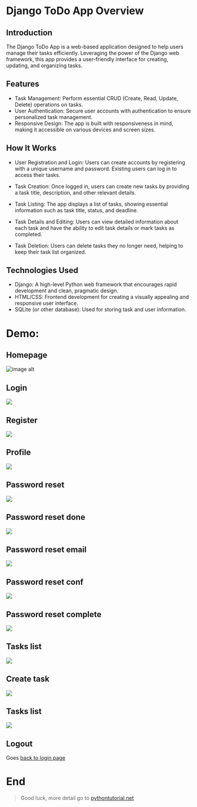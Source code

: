 # Django ToDo App Overview

## Introduction

The Django ToDo App is a web-based application designed to help users manage their tasks efficiently. Leveraging the power of the Django web framework, this app provides a user-friendly interface for creating, updating, and organizing tasks.

## Features

- Task Management: Perform essential CRUD (Create, Read, Update, Delete) operations on tasks.
- User Authentication: Secure user accounts with authentication to ensure personalized task management.
- Responsive Design: The app is built with responsiveness in mind, making it accessible on various devices and screen sizes.

## How It Works

- User Registration and Login: Users can create accounts by registering with a unique username and password. Existing users can log in to access their tasks.

- Task Creation: Once logged in, users can create new tasks by providing a task title, description, and other relevant details.

- Task Listing: The app displays a list of tasks, showing essential information such as task title, status, and deadline.

- Task Details and Editing: Users can view detailed information about each task and have the ability to edit task details or mark tasks as completed.

- Task Deletion: Users can delete tasks they no longer need, helping to keep their task list organized.

## Technologies Used

- Django: A high-level Python web framework that encourages rapid development and clean, pragmatic design.
- HTML/CSS: Frontend development for creating a visually appealing and responsive user interface.
- SQLite (or other database): Used for storing task and user information.

# Demo:

## Homepage

![image alt]()

## Login

![](demo/login.png)

## Register

![](demo/register.png)

## Profile

![](demo/profile.png)

## Password reset

![](demo/password_reset.png)

## Password reset done

![](demo/password_reset_done.png)

## Password reset email

![](demo/password_reset_email.jpg)

## Password reset conf

![](demo/password_reset_conf.png)

## Password reset complete

![](demo/password_reset_complete.png)

## Tasks list

![](demo/tasks.png)

## Create task

![](demo/create_task.png)

## Tasks list

![](demo/tasks_with_data.png)

## Logout

Goes [back to login page](#login)

# End

> Good luck, more detail go to [pythontutorial.net](https://www.pythontutorial.net/django-tutorial)
